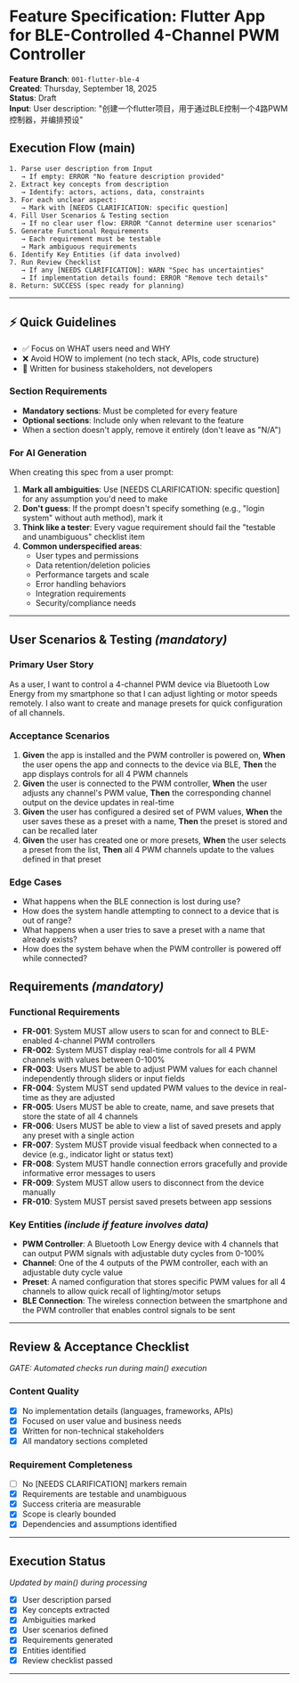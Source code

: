 # Feature Specification: Flutter App for BLE-Controlled 4-Channel PWM Controller

**Feature Branch**: `001-flutter-ble-4`  
**Created**: Thursday, September 18, 2025  
**Status**: Draft  
**Input**: User description: "创建一个flutter项目，用于通过BLE控制一个4路PWM控制器，并编排预设"

## Execution Flow (main)
```
1. Parse user description from Input
   → If empty: ERROR "No feature description provided"
2. Extract key concepts from description
   → Identify: actors, actions, data, constraints
3. For each unclear aspect:
   → Mark with [NEEDS CLARIFICATION: specific question]
4. Fill User Scenarios & Testing section
   → If no clear user flow: ERROR "Cannot determine user scenarios"
5. Generate Functional Requirements
   → Each requirement must be testable
   → Mark ambiguous requirements
6. Identify Key Entities (if data involved)
7. Run Review Checklist
   → If any [NEEDS CLARIFICATION]: WARN "Spec has uncertainties"
   → If implementation details found: ERROR "Remove tech details"
8. Return: SUCCESS (spec ready for planning)
```

---

## ⚡ Quick Guidelines
- ✅ Focus on WHAT users need and WHY
- ❌ Avoid HOW to implement (no tech stack, APIs, code structure)
- 👥 Written for business stakeholders, not developers

### Section Requirements
- **Mandatory sections**: Must be completed for every feature
- **Optional sections**: Include only when relevant to the feature
- When a section doesn't apply, remove it entirely (don't leave as "N/A")

### For AI Generation
When creating this spec from a user prompt:
1. **Mark all ambiguities**: Use [NEEDS CLARIFICATION: specific question] for any assumption you'd need to make
2. **Don't guess**: If the prompt doesn't specify something (e.g., "login system" without auth method), mark it
3. **Think like a tester**: Every vague requirement should fail the "testable and unambiguous" checklist item
4. **Common underspecified areas**:
   - User types and permissions
   - Data retention/deletion policies  
   - Performance targets and scale
   - Error handling behaviors
   - Integration requirements
   - Security/compliance needs

---

## User Scenarios & Testing *(mandatory)*

### Primary User Story
As a user, I want to control a 4-channel PWM device via Bluetooth Low Energy from my smartphone so that I can adjust lighting or motor speeds remotely. I also want to create and manage presets for quick configuration of all channels.

### Acceptance Scenarios
1. **Given** the app is installed and the PWM controller is powered on, **When** the user opens the app and connects to the device via BLE, **Then** the app displays controls for all 4 PWM channels
2. **Given** the user is connected to the PWM controller, **When** the user adjusts any channel's PWM value, **Then** the corresponding channel output on the device updates in real-time
3. **Given** the user has configured a desired set of PWM values, **When** the user saves these as a preset with a name, **Then** the preset is stored and can be recalled later
4. **Given** the user has created one or more presets, **When** the user selects a preset from the list, **Then** all 4 PWM channels update to the values defined in that preset

### Edge Cases
- What happens when the BLE connection is lost during use?
- How does the system handle attempting to connect to a device that is out of range?
- What happens when a user tries to save a preset with a name that already exists?
- How does the system behave when the PWM controller is powered off while connected?

## Requirements *(mandatory)*

### Functional Requirements
- **FR-001**: System MUST allow users to scan for and connect to BLE-enabled 4-channel PWM controllers
- **FR-002**: System MUST display real-time controls for all 4 PWM channels with values between 0-100%
- **FR-003**: Users MUST be able to adjust PWM values for each channel independently through sliders or input fields
- **FR-004**: System MUST send updated PWM values to the device in real-time as they are adjusted
- **FR-005**: Users MUST be able to create, name, and save presets that store the state of all 4 channels
- **FR-006**: Users MUST be able to view a list of saved presets and apply any preset with a single action
- **FR-007**: System MUST provide visual feedback when connected to a device (e.g., indicator light or status text)
- **FR-008**: System MUST handle connection errors gracefully and provide informative error messages to users
- **FR-009**: System MUST allow users to disconnect from the device manually
- **FR-010**: System MUST persist saved presets between app sessions

### Key Entities *(include if feature involves data)*
- **PWM Controller**: A Bluetooth Low Energy device with 4 channels that can output PWM signals with adjustable duty cycles from 0-100%
- **Channel**: One of the 4 outputs of the PWM controller, each with an adjustable duty cycle value
- **Preset**: A named configuration that stores specific PWM values for all 4 channels to allow quick recall of lighting/motor setups
- **BLE Connection**: The wireless connection between the smartphone and the PWM controller that enables control signals to be sent

---

## Review & Acceptance Checklist
*GATE: Automated checks run during main() execution*

### Content Quality
- [x] No implementation details (languages, frameworks, APIs)
- [x] Focused on user value and business needs
- [x] Written for non-technical stakeholders
- [x] All mandatory sections completed

### Requirement Completeness
- [ ] No [NEEDS CLARIFICATION] markers remain
- [x] Requirements are testable and unambiguous  
- [x] Success criteria are measurable
- [x] Scope is clearly bounded
- [x] Dependencies and assumptions identified

---

## Execution Status
*Updated by main() during processing*

- [x] User description parsed
- [x] Key concepts extracted
- [x] Ambiguities marked
- [x] User scenarios defined
- [x] Requirements generated
- [x] Entities identified
- [x] Review checklist passed

---